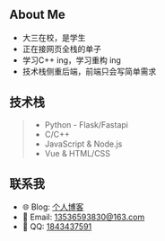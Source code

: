 ##  About Me
- 大三在校，是学生
- 正在接网页全栈的单子
- 学习C++ ing，学习重构 ing
- 技术栈侧重后端，前端只会写简单需求

## 技术栈

> - Python - Flask/Fastapi
> - C/C++
> - JavaScript & Node.js
> - Vue & HTML/CSS

## 联系我
- 🌐 Blog:  [个人博客](https://blog.hgyjllk.top)
- 📧 Email: [13536593830@163.com](mailto:13536593830@163.com)
- 🐧 QQ: [1843437591](tencent://AddContact/?fromId=45&fromSubId=1&subcmd=all&uin=1843437591&website=www.oicqzone.com)


